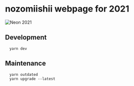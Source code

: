 # nozomiishii webpage for 2021

![Neon 2021](https://media.giphy.com/media/Cn44PUsTVimwBAtIRx/giphy.gif)

## Development

```shell
  yarn dev
```

## Maintenance

```shell
  yarn outdated
  yarn upgrade --latest
```
